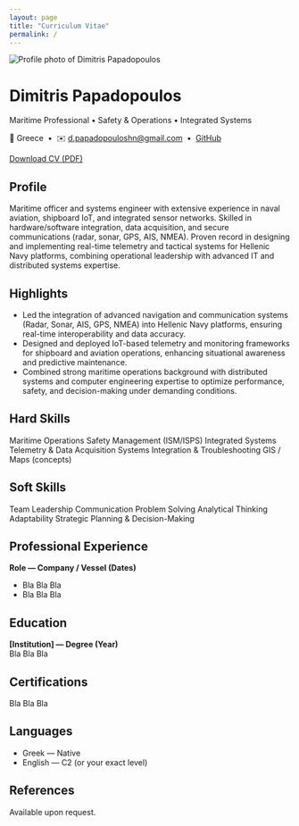 ```yaml
---
layout: page
title: "Curriculum Vitae"
permalink: /
---
```


<link rel="stylesheet" href="{{ '/assets/css/custom.css' | relative_url }}">

<div class="cv-hero">
  <img class="avatar" src="{{ '/assets/profile.jpg' | relative_url }}" alt="Profile photo of Dimitris Papadopoulos">
  <div>
    <h1 class="cv-name">Dimitris Papadopoulos</h1>
    <p class="subtitle">Maritime Professional • Safety & Operations • Integrated Systems</p>
    <p class="meta">
      📍 Greece &nbsp;•&nbsp; ✉️ <a href="mailto:d.papadopouloshn@gmail.com">d.papadopouloshn@gmail.com</a> &nbsp;•&nbsp;
      <a href="https://github.com/aegeandp" target="_blank" rel="noopener">GitHub</a>
    </p>
    <p>
      <a class="btn" href="{{ '/Dimitris_Papadopoulos_CV_git.pdf' | relative_url }}" target="_blank" rel="noopener">Download CV (PDF)</a>
    </p>
  </div>
</div>

## Profile
Maritime officer and systems engineer with extensive experience in naval aviation, shipboard IoT, and integrated sensor networks. Skilled in hardware/software integration, data acquisition, and secure communications (radar, sonar, GPS, AIS, NMEA). Proven record in designing and implementing real-time telemetry and tactical systems for Hellenic Navy platforms, combining operational leadership with advanced IT and distributed systems expertise.

## Highlights
- Led the integration of advanced navigation and communication systems (Radar, Sonar, AIS, GPS, NMEA) into Hellenic Navy platforms, ensuring real-time interoperability and data accuracy.
- Designed and deployed IoT-based telemetry and monitoring frameworks for shipboard and aviation operations, enhancing situational awareness and predictive maintenance.
- Combined strong maritime operations background with distributed systems and computer engineering expertise to optimize performance, safety, and decision-making under demanding conditions.

## Hard Skills
<div class="badges">
  <span class="badge">Maritime Operations</span>
  <span class="badge">Safety Management (ISM/ISPS)</span>
  <span class="badge">Integrated Systems</span>
  <span class="badge">Telemetry & Data Acquisition</span>
  <span class="badge">Systems Integration & Troubleshooting</span>
  <span class="badge">GIS / Maps (concepts)</span>
</div>

## Soft Skills
<div class="badges">
  <span class="badge alt">Team Leadership</span>
  <span class="badge alt">Communication</span>
  <span class="badge alt">Problem Solving</span>
  <span class="badge alt">Analytical Thinking</span>
  <span class="badge alt">Adaptability</span>
  <span class="badge alt">Strategic Planning & Decision-Making</span>
</div>

## Professional Experience
**Role — Company / Vessel (Dates)**  
- Bla Bla Bla  
- Bla Bla Bla  

## Education
**[Institution] — Degree (Year)**  
Bla Bla Bla  

## Certifications
Bla Bla Bla  

## Languages
- Greek — Native  
- English — C2 (or your exact level)

## References
Available upon request.
